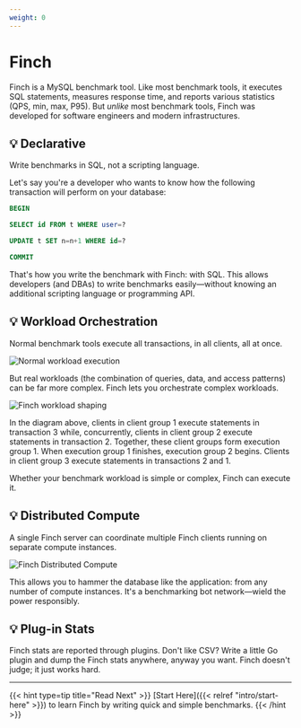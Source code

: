 ```yaml
---
weight: 0
---
```


# Finch

Finch is a MySQL benchmark tool.
Like most benchmark tools, it executes SQL statements, measures response time, and reports various statistics (QPS, min, max, P95).
But _unlike_ most benchmark tools, Finch was developed for software engineers and modern infrastructures.

## 💡 Declarative

Write benchmarks in SQL, not a scripting language.

Let's say you're a developer who wants to know how the following transaction will perform on your database:

```sql
BEGIN

SELECT id FROM t WHERE user=?

UPDATE t SET n=n+1 WHERE id=?

COMMIT
```

That's how you write the benchmark with Finch: with SQL.
This allows developers (and DBAs) to write benchmarks easily&mdash;without knowing an additional scripting language or programming API.

## 💡 Workload Orchestration

Normal benchmark tools execute all transactions, in all clients, all at once.

![Normal workload execution](/finch/img/normal_benchmark_workload.svg)

But real workloads (the combination of queries, data, and access patterns) can be far more complex.
Finch lets you orchestrate complex workloads.

![Finch workload shaping](/finch/img/finch_benchmark_workload.svg)

In the diagram above, clients in client group 1 execute statements in transaction 3 while, concurrently, clients in client group 2 execute statements in transaction 2.
Together, these client groups form execution group 1.
When execution group 1 finishes, execution group 2 begins.
Clients in client group 3 execute statements in transactions 2 and 1.

Whether your benchmark workload is simple or complex, Finch can execute it.

## 💡 Distributed Compute

A single Finch server can coordinate multiple Finch clients running on separate compute instances.

![Finch Distributed Compute](/finch/img/finch_compute.svg)

This allows you to hammer the database like the application: from any number of compute instances.
It's a benchmarking bot network&mdash;wield the power responsibly.

## 💡 Plug-in Stats

Finch stats are reported through plugins.
Don't like CSV?
Write a little Go plugin and dump the Finch stats anywhere, anyway you want.
Finch doesn't judge; it just works hard.

---

{{< hint type=tip title="Read Next" >}}
[Start Here]({{< relref "intro/start-here" >}}) to learn Finch by writing quick and simple benchmarks.
{{< /hint >}}
